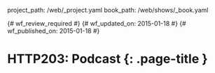 project_path: /web/_project.yaml
book_path: /web/shows/_book.yaml

{# wf_review_required #}
{# wf_updated_on: 2015-01-18 #}
{# wf_published_on: 2015-01-18 #}

# HTTP203: Podcast {: .page-title }


